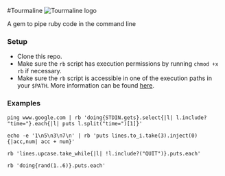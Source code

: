 #Tourmaline
![Tourmaline logo](https://raw.githubusercontent.com/demonh3x/tourmaline/master/img/logo200.jpg)

A gem to pipe ruby code in the command line

### Setup
* Clone this repo.
* Make sure the `rb` script has execution permissions by running `chmod +x rb` if necessary.
* Make sure the `rb` script is accessible in one of the execution paths in your `$PATH`. More information can be found [here](http://stackoverflow.com/questions/1234424/add-a-single-bash-command).

### Examples
`ping www.google.com | rb 'doing{STDIN.gets}.select{|l| l.include? "time="}.each{|l| puts l.split("time=")[1]}'`

`echo -e '1\n5\n3\n7\n' | rb 'puts lines.to_i.take(3).inject(0){|acc,num| acc + num}'`

`rb 'lines.upcase.take_while{|l| !l.include?("QUIT")}.puts.each'`

`rb 'doing{rand(1..6)}.puts.each'`
